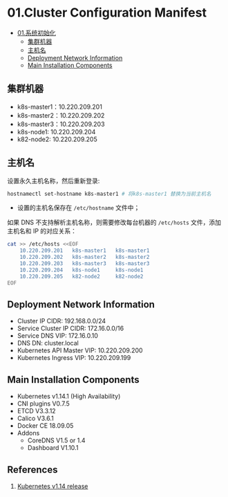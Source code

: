 # 01.Cluster Configuration Manifest

<!-- TOC -->
 - [01.系统初始化](#01系统初始化)
   - [集群机器](#集群机器)
   - [主机名](#主机名)
   - [Deployment Network Information](#Deployment-Network-Information)
   - [Main Installation Components](#Main-Installation-Components)
<!-- /TOC -->

## 集群机器
+ k8s-master1：10.220.209.201
+ k8s-master2：10.220.209.202
+ k8s-master3：10.220.209.203
+ k8s-node1:   10.220.209.204
+ k82-node2:   10.220.209.205

## 主机名
设置永久主机名称，然后重新登录:
``` bash
hostnamectl set-hostname k8s-master1 # 将k8s-master1 替换为当前主机名
```
+ 设置的主机名保存在 `/etc/hostname` 文件中；

如果 DNS 不支持解析主机名称，则需要修改每台机器的 `/etc/hosts` 文件，添加主机名和 IP 的对应关系：
``` bash
cat >> /etc/hosts <<EOF
    10.220.209.201   k8s-master1   k8s-master1
    10.220.209.202   k8s-master2   k8s-master2
    10.220.209.203   k8s-master3   k8s-master3
    10.220.209.204   k8s-node1     k8s-node1
    10.220.209.205   k82-node2     k82-node2
EOF
```
## Deployment Network Information
+ Cluster IP CIDR: 192.168.0.0/24
+ Service Cluster IP CIDR: 172.16.0.0/16
+ Service DNS VIP: 172.16.0.10
+ DNS DN: cluster.local
+ Kubernetes API Master VIP: 10.220.209.200
+ Kubernetes Ingress VIP: 10.220.209.199

## Main Installation Components
+ Kubernetes v1.14.1 (High Availability)
+ CNI plugins V0.7.5
+ ETCD V3.3.12
+ Calico V3.6.1
+ Docker CE 18.09.05
+ Addons
  - CoreDNS V1.5 or 1.4
  - Dashboard V1.10.1


## References
1. [Kubernetes v1.14 release](https://github.com/kubernetes/kubernetes/blob/master/CHANGELOG-1.14.md#downloads-for-v1141)
